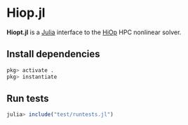 Hiop.jl
========

**Hiopt.jl** is a [Julia](http://julialang.org/) interface to the [HiOp](https://github.com/LLNL/hiop) HPC nonlinear solver.

## Install dependencies

```julia
pkg> activate .
pkg> instantiate
```

## Run tests
```julia
julia> include("test/runtests.jl")
```

